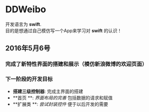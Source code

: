 # DDWeibo
开发语言为 **swift**.  
目的是想通过自己模仿写一个App来学习对 **swift** 的认识！

## 2016年5月6号

### 完成了新特性界面的搭建和展示（模仿新浪微博的欢迎页面）

### 下一阶段的开发目标

- **搭建三级控制器**: 完成主界面的搭建
- **首页 **: *界面布局的完善* 包括数据的请求和赋值
- **扩展类 **: *尝试封装控件* 便于以后开发的需要


